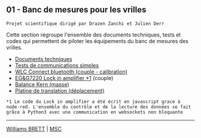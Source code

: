 ## 01 - Banc de mesures pour les vrilles 
`Projet scientifique dirigé par Drazen Zanchi et Julien Derr`

Cette section regroupe l'ensemble des documents techniques, tests et codes qui permettent de piloter les équipements du banc de mesures des vrilles.

- [Documents techniques](https://github.com/williams040315/MSC-Lab/edit/main/01-Banc-de-mesure-vrille/Docs)
- [Tests de communications simples](https://github.com/williams040315/MSC-Lab/edit/main/01-Banc-de-mesure-vrille/Tests)
- [WLC Connect bluetooth (couple - calibration)](https://github.com/williams040315/MSC-Lab/tree/main/01-Banc-de-mesure-vrille/WLC-Connect)
- [EG&G7220 Lock in amplifier *1](https://github.com/williams040315/MSC-Lab/tree/main/01-Banc-de-mesure-vrille/EG%26G7220-Lockin)  (couple)
- [Balance Kern (masse)](https://github.com/williams040315/MSC-Lab/tree/main/01-Banc-de-mesure-vrille/Kern-Balance)
- [Platine de translation (déplacement)](https://github.com/williams040315/MSC-Lab/tree/main/01-Banc-de-mesure-vrille/Platine-translation-8SMC4)

`*1 Le code du Lock in amplifier a été écrit en javascript grace à node-red. L'ensemble du contrôle et de la lecture des données se fait grâce à Python3 avec une communication en websockets non bloquante`

------------------------------------------------------------------------------------------------------------------------------------------
[Williams BRETT](williams.brett@univ-paris-diderot.fr) | [MSC](http://www.msc.univ-paris-diderot.fr/)
